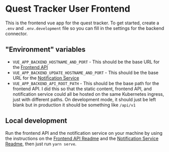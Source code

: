# Quest Tracker User Frontend

This is the frontend vue app for the quest tracker. To get started, create a `.env` and `.env.development` file
so you can fill in the settings for the backend connector.

## "Environment" variables

* `VUE_APP_BACKEND_HOSTNAME_AND_PORT` - This should be the base URL for the [Frontend API](https://github.com/emanguy/QuestTracker-FrontendApi)
* `VUE_APP_BACKEND_UPDATE_HOSTNAME_AND_PORT` - This should be the base URL for the [Notification Service](https://github.com/emanguy/QuestTracker-NotificationService)
* `VUE_APP_BACKEND_API_ROOT_PATH` - This should be the base path for the frontend API. I did this so that the static content,
frontend API, and notification service could all be hosted on the same Kubernetes ingress, just with different paths. On development
mode, it should just be left blank but in production it should be something like `/api/v1`

## Local development

Run the frontend API and the notification service on your machine by using the instructions on the [Frontend API Readme](https://github.com/emanguy/QuestTracker-FrontendApi/blob/master/README.md)
and the [Notification Service Readme](https://github.com/emanguy/QuestTracker-NotificationService/blob/master/README.md),
then just run `yarn serve`.
